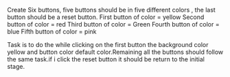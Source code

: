 Create Six buttons, five buttons should be in five different colors , the last button should be a reset button.
First button of color = yellow
Second button of color = red
Third button of color = Green
Fourth button of color = blue 
Fifth button of color = pink

Task is to do the while clicking on the first button the background color yellow and button color default color.Remaining
all the buttons should follow the same task.if i click the reset button it should be return to the initial stage.

